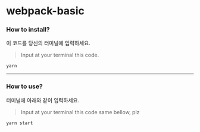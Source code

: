 # webpack-basic

### How to install?
이 코드를 당신의 터미널에 입력하세요.
> Input at your terminal this code.

<code>yarn</code>

- - -

### How to use?
터미널에 아래와 같이 입력하세요.
> Input at your terminal this code same bellow, plz

<code>yarn start</code>

